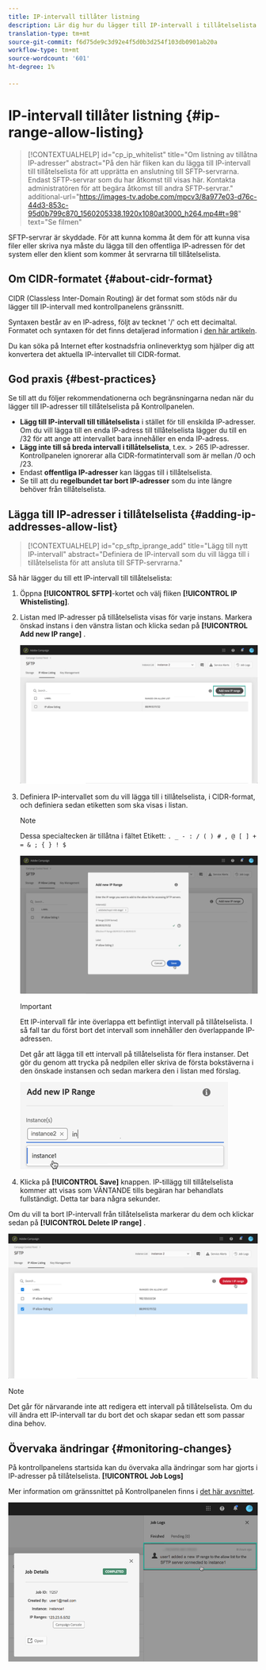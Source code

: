 ```yaml
---
title: IP-intervall tillåter listning
description: Lär dig hur du lägger till IP-intervall i tillåtelselista för SFTP-serveråtkomst
translation-type: tm+mt
source-git-commit: f6d75de9c3d92e4f5d0b3d254f103db0901ab20a
workflow-type: tm+mt
source-wordcount: '601'
ht-degree: 1%

---
```



# IP-intervall tillåter listning {#ip-range-allow-listing}

>[!CONTEXTUALHELP]
>id="cp_ip_whitelist"
>title="Om listning av tillåtna IP-adresser"
>abstract="På den här fliken kan du lägga till IP-intervall till tillåtelselista för att upprätta en anslutning till SFTP-servrarna. Endast SFTP-servrar som du har åtkomst till visas här. Kontakta administratören för att begära åtkomst till andra SFTP-servrar."
>additional-url="https://images-tv.adobe.com/mpcv3/8a977e03-d76c-44d3-853c-95d0b799c870_1560205338.1920x1080at3000_h264.mp4#t=98" text="Se filmen"

SFTP-servrar är skyddade. För att kunna komma åt dem för att kunna visa filer eller skriva nya måste du lägga till den offentliga IP-adressen för det system eller den klient som kommer åt servrarna till tillåtelselista.

## Om CIDR-formatet {#about-cidr-format}

CIDR (Classless Inter-Domain Routing) är det format som stöds när du lägger till IP-intervall med kontrollpanelens gränssnitt.

Syntaxen består av en IP-adress, följt av tecknet &#39;/&#39; och ett decimaltal. Formatet och syntaxen för det finns detaljerad information i [den här artikeln](https://whatismyipaddress.com/cidr).

Du kan söka på Internet efter kostnadsfria onlineverktyg som hjälper dig att konvertera det aktuella IP-intervallet till CIDR-format.

## God praxis {#best-practices}

Se till att du följer rekommendationerna och begränsningarna nedan när du lägger till IP-adresser till tillåtelselista på Kontrollpanelen.

* **Lägg till IP-intervall till tillåtelselista** i stället för till enskilda IP-adresser. Om du vill lägga till en enda IP-adress till tillåtelselista lägger du till en /32 för att ange att intervallet bara innehåller en enda IP-adress.
* **Lägg inte till så breda intervall i tillåtelselista**, t.ex. > 265 IP-adresser. Kontrollpanelen ignorerar alla CIDR-formatintervall som är mellan /0 och /23.
* Endast **offentliga IP-adresser** kan läggas till i tillåtelselista.
* Se till att du **regelbundet tar bort IP-adresser** som du inte längre behöver från tillåtelselista.

## Lägga till IP-adresser i tillåtelselista {#adding-ip-addresses-allow-list}

>[!CONTEXTUALHELP]
>id="cp_sftp_iprange_add"
>title="Lägg till nytt IP-intervall"
>abstract="Definiera de IP-intervall som du vill lägga till i tillåtelselista för att ansluta till SFTP-servrarna."

Så här lägger du till ett IP-intervall till tillåtelselista:

1. Öppna **[!UICONTROL SFTP]**-kortet och välj fliken **[!UICONTROL IP Whistelisting]**.
1. Listan med IP-adresser på tillåtelselista visas för varje instans. Markera önskad instans i den vänstra listan och klicka sedan på **[!UICONTROL Add new IP range]** .

   ![](assets/control_panel_add_range.png)

1. Definiera IP-intervallet som du vill lägga till i tillåtelselista, i CIDR-format, och definiera sedan etiketten som ska visas i listan.

   >[!NOTE]
   >
   >Dessa specialtecken är tillåtna i fältet Etikett:
   > `. _ - : / ( ) # , @ [ ] + = & ; { } ! $`

   ![](assets/control_panel_add_range2.png)

   >[!IMPORTANT]
   >
   >Ett IP-intervall får inte överlappa ett befintligt intervall på tillåtelselista. I så fall tar du först bort det intervall som innehåller den överlappande IP-adressen.
   >
   >Det går att lägga till ett intervall på tillåtelselista för flera instanser. Det gör du genom att trycka på nedpilen eller skriva de första bokstäverna i den önskade instansen och sedan markera den i listan med förslag.

   ![](assets/control_panel_add_range3.png)

1. Klicka på **[!UICONTROL Save]** knappen. IP-tillägg till tillåtelselista kommer att visas som VÄNTANDE tills begäran har behandlats fullständigt. Detta tar bara några sekunder.

Om du vill ta bort IP-intervall från tillåtelselista markerar du dem och klickar sedan på **[!UICONTROL Delete IP range]** .

![](assets/control_panel_delete_range2.png)

>[!NOTE]
>
>Det går för närvarande inte att redigera ett intervall på tillåtelselista. Om du vill ändra ett IP-intervall tar du bort det och skapar sedan ett som passar dina behov.

## Övervaka ändringar {#monitoring-changes}

På kontrollpanelens startsida kan du övervaka alla ändringar som har gjorts i IP-adresser på tillåtelselista. **[!UICONTROL Job Logs]**

Mer information om gränssnittet på Kontrollpanelen finns i [det här avsnittet](../../discover/using/discovering-the-interface.md).

![](assets/control_panel_ip_log.png)
